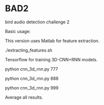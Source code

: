 # BAD2
bird audio detection challenge 2

Basic usage:

This version uses Matlab for feature extraction.

./extracting_features.sh

Tensorflow for training 3D-CNN+RNN models.

python cnn_3d_rnn.py 777

python cnn_3d_rnn.py 888

python cnn_3d_rnn.py 999

Average all results.
